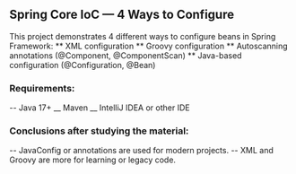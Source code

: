 ## Spring Core IoC — 4 Ways to Configure

This project demonstrates 4 different ways to configure beans in Spring Framework:
** XML configuration
** Groovy configuration 
** Autoscanning annotations (@Component, @ComponentScan)
** Java-based configuration (@Configuration, @Bean)

### Requirements:
-- Java 17+
__ Maven
__ IntelliJ IDEA or other IDE

### Conclusions after studying the material:
-- JavaConfig or annotations are used for modern projects.
-- XML and Groovy are more for learning or legacy code.
